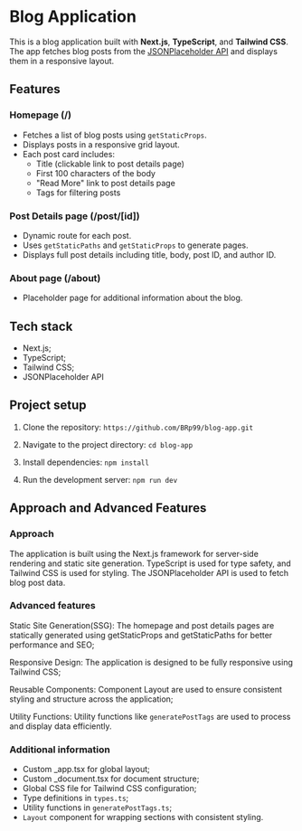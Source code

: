 # Blog Application

This is a blog application built with **Next.js**, **TypeScript**, and **Tailwind CSS**. The app fetches blog posts from the [JSONPlaceholder API](https://jsonplaceholder.typicode.com/posts) and displays them in a responsive layout.

## Features

### Homepage (/)

- Fetches a list of blog posts using `getStaticProps`.
- Displays posts in a responsive grid layout.
- Each post card includes:
  - Title (clickable link to post details page)
  - First 100 characters of the body
  - "Read More" link to post details page
  - Tags for filtering posts

### Post Details page (/post/[id])

- Dynamic route for each post.
- Uses `getStaticPaths` and `getStaticProps` to generate pages.
- Displays full post details including title, body, post ID, and author ID.

### About page (/about)

- Placeholder page for additional information about the blog.

## Tech stack

- Next.js;
- TypeScript;
- Tailwind CSS;
- JSONPlaceholder API

## Project setup

1. Clone the repository: `https://github.com/BRp99/blog-app.git`
2. Navigate to the project directory: `cd blog-app`
3. Install dependencies:
   `npm install`

4. Run the development server:
   `npm run dev`

## Approach and Advanced Features

### Approach

The application is built using the Next.js framework for server-side rendering and static site generation. TypeScript is used for type safety, and Tailwind CSS is used for styling. The JSONPlaceholder API is used to fetch blog post data.

### Advanced features

Static Site Generation(SSG): The homepage and post details pages are statically generated using getStaticProps and getStaticPaths for better performance and SEO;

Responsive Design: The application is designed to be fully responsive using Tailwind CSS;

Reusable Components: Component Layout are used to ensure consistent styling and structure across the application;

Utility Functions: Utility functions like `generatePostTags` are used to process and display data efficiently.

### Additional information

- Custom \_app.tsx for global layout;
- Custom \_document.tsx for document structure;
- Global CSS file for Tailwind CSS configuration;
- Type definitions in `types.ts`;
- Utility functions in `generatePostTags.ts`;
- `Layout` component for wrapping sections with consistent styling.
